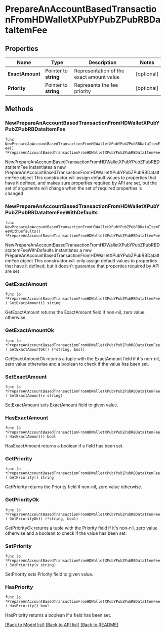 # PrepareAnAccountBasedTransactionFromHDWalletXPubYPubZPubRBDataItemFee

## Properties

Name | Type | Description | Notes
------------ | ------------- | ------------- | -------------
**ExactAmount** | Pointer to **string** | Representation of the exact amount value | [optional] 
**Priority** | Pointer to **string** | Represents the fee priority | [optional] 

## Methods

### NewPrepareAnAccountBasedTransactionFromHDWalletXPubYPubZPubRBDataItemFee

`func NewPrepareAnAccountBasedTransactionFromHDWalletXPubYPubZPubRBDataItemFee() *PrepareAnAccountBasedTransactionFromHDWalletXPubYPubZPubRBDataItemFee`

NewPrepareAnAccountBasedTransactionFromHDWalletXPubYPubZPubRBDataItemFee instantiates a new PrepareAnAccountBasedTransactionFromHDWalletXPubYPubZPubRBDataItemFee object
This constructor will assign default values to properties that have it defined,
and makes sure properties required by API are set, but the set of arguments
will change when the set of required properties is changed

### NewPrepareAnAccountBasedTransactionFromHDWalletXPubYPubZPubRBDataItemFeeWithDefaults

`func NewPrepareAnAccountBasedTransactionFromHDWalletXPubYPubZPubRBDataItemFeeWithDefaults() *PrepareAnAccountBasedTransactionFromHDWalletXPubYPubZPubRBDataItemFee`

NewPrepareAnAccountBasedTransactionFromHDWalletXPubYPubZPubRBDataItemFeeWithDefaults instantiates a new PrepareAnAccountBasedTransactionFromHDWalletXPubYPubZPubRBDataItemFee object
This constructor will only assign default values to properties that have it defined,
but it doesn't guarantee that properties required by API are set

### GetExactAmount

`func (o *PrepareAnAccountBasedTransactionFromHDWalletXPubYPubZPubRBDataItemFee) GetExactAmount() string`

GetExactAmount returns the ExactAmount field if non-nil, zero value otherwise.

### GetExactAmountOk

`func (o *PrepareAnAccountBasedTransactionFromHDWalletXPubYPubZPubRBDataItemFee) GetExactAmountOk() (*string, bool)`

GetExactAmountOk returns a tuple with the ExactAmount field if it's non-nil, zero value otherwise
and a boolean to check if the value has been set.

### SetExactAmount

`func (o *PrepareAnAccountBasedTransactionFromHDWalletXPubYPubZPubRBDataItemFee) SetExactAmount(v string)`

SetExactAmount sets ExactAmount field to given value.

### HasExactAmount

`func (o *PrepareAnAccountBasedTransactionFromHDWalletXPubYPubZPubRBDataItemFee) HasExactAmount() bool`

HasExactAmount returns a boolean if a field has been set.

### GetPriority

`func (o *PrepareAnAccountBasedTransactionFromHDWalletXPubYPubZPubRBDataItemFee) GetPriority() string`

GetPriority returns the Priority field if non-nil, zero value otherwise.

### GetPriorityOk

`func (o *PrepareAnAccountBasedTransactionFromHDWalletXPubYPubZPubRBDataItemFee) GetPriorityOk() (*string, bool)`

GetPriorityOk returns a tuple with the Priority field if it's non-nil, zero value otherwise
and a boolean to check if the value has been set.

### SetPriority

`func (o *PrepareAnAccountBasedTransactionFromHDWalletXPubYPubZPubRBDataItemFee) SetPriority(v string)`

SetPriority sets Priority field to given value.

### HasPriority

`func (o *PrepareAnAccountBasedTransactionFromHDWalletXPubYPubZPubRBDataItemFee) HasPriority() bool`

HasPriority returns a boolean if a field has been set.


[[Back to Model list]](../README.md#documentation-for-models) [[Back to API list]](../README.md#documentation-for-api-endpoints) [[Back to README]](../README.md)


